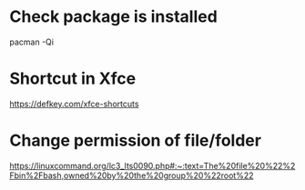# Check package is installed
pacman -Qi <packageName>
  
# Shortcut in Xfce
https://defkey.com/xfce-shortcuts

# Change permission of file/folder
https://linuxcommand.org/lc3_lts0090.php#:~:text=The%20file%20%22%2Fbin%2Fbash,owned%20by%20the%20group%20%22root%22
